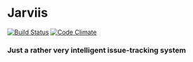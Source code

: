 # Jarviis

[![Build
Status](https://travis-ci.org/Jarviis/Jarviis.svg)](https://travis-ci.org/Jarviis/Jarviis)
[![Code Climate](https://codeclimate.com/github/Jarviis/Jarviis.png)](https://codeclimate.com/github/Jarviis/Jarviis)

### Just a rather very intelligent issue-tracking system
